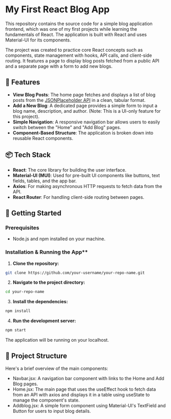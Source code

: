 # My First React Blog App

This repository contains the source code for a simple blog application frontend, which was one of my first projects while learning the fundamentals of React. The application is built with React and uses Material-UI for its components.

The project was created to practice core React concepts such as components, state management with hooks, API calls, and client-side routing. It features a page to display blog posts fetched from a public API and a separate page with a form to add new blogs.


## 🚀 Features



* **View Blog Posts**: The home page fetches and displays a list of blog posts from the [JSONPlaceholder API](https://jsonplaceholder.typicode.com/posts) in a clean, tabular format.
* **Add a New Blog**: A dedicated page provides a simple form to input a blog name, description, and author. (Note: This is a UI-only feature for this project).
* **Simple Navigation**: A responsive navigation bar allows users to easily switch between the "Home" and "Add Blog" pages.
* **Component-Based Structure**: The application is broken down into reusable React components.


## 📦 Tech Stack



* **React**: The core library for building the user interface.
* **Material-UI (MUI)**: Used for pre-built UI components like buttons, text fields, tables, and the app bar.
* **Axios**: For making asynchronous HTTP requests to fetch data from the API.
* **React Router**: For handling client-side routing between pages.


## 🔧 Getting Started


### Prerequisites



* Node.js and npm installed on your machine.


### Installation & Running the App**



1. **Clone the repository:** 
```bash
git clone https://github.com/your-username/your-repo-name.git 
```

2. **Navigate to the project directory:**
```bash
cd your-repo-name 
```

3. **Install the dependencies:** 
```bash
npm install 
```

4. **Run the development server:**
```bash
npm start 
```
The application will be running on your localhost.


## 📂 Project Structure

Here's a brief overview of the main components:



* Navbar.jsx: A navigation bar component with links to the Home and Add Blog pages.
* Home.jsx: The main page that uses the useEffect hook to fetch data from an API with axios and displays it in a table using useState to manage the component's state.
* Addblog.jsx: A simple form component using Material-UI's TextField and Button for users to input blog details.

